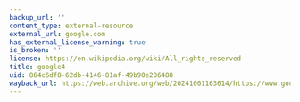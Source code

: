 ```yaml
---
backup_url: ''
content_type: external-resource
external_url: google.com
has_external_license_warning: true
is_broken: ''
license: https://en.wikipedia.org/wiki/All_rights_reserved
title: google4
uid: 864c6df8-62db-4146-81af-49b90e286488
wayback_url: https://web.archive.org/web/20241001163614/https://www.google.com/
---
```

